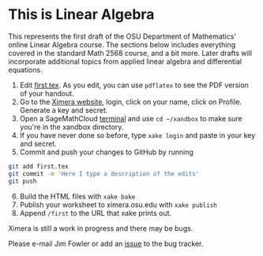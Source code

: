 # This is Linear Algebra

This represents the first draft of the OSU Department of Mathematics'
online Linear Algebra course. The sections below includes everything
covered in the standard Math 2568 course, and a bit more. Later drafts
will incorporate additional topics from applied linear algebra and
differential equations.

1. Edit [first.tex](./first.tex).  As you edit, you can use `pdflatex` to see the PDF version of your handout.
2. Go to the [Ximera website](http://ximera.osu.edu/), login, click on your name, click on Profile.  Generate a key and secret.
3. Open a SageMathCloud [terminal](../terminal.term) and use `cd ~/xandbox` to make sure you're in the xandbox directory.
4. If you have never done so before, type `xake login` and paste in your key and secret.
5. Commit and push your changes to GitHub by running
```bash
git add first.tex
git commit -m 'Here I type a description of the edits'
git push
```
6. Build the HTML files with `xake bake`
7. Publish your worksheet to ximera.osu.edu with `xake publish`
8. Append `/first` to the URL that xake prints out.

Ximera is still a work in progress and there may be bugs.

Please e-mail Jim Fowler or add an [issue](https://github.com/kisonecat/ximera/issues) to the bug tracker.